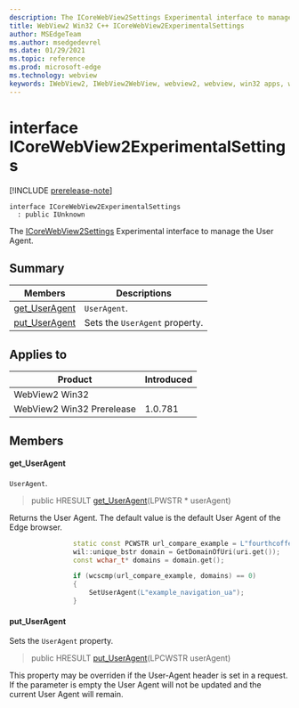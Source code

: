```yaml
---
description: The ICoreWebView2Settings Experimental interface to manage the User Agent.
title: WebView2 Win32 C++ ICoreWebView2ExperimentalSettings
author: MSEdgeTeam
ms.author: msedgedevrel
ms.date: 01/29/2021
ms.topic: reference
ms.prod: microsoft-edge
ms.technology: webview
keywords: IWebView2, IWebView2WebView, webview2, webview, win32 apps, win32, edge, ICoreWebView2, ICoreWebView2Controller, browser control, edge html, ICoreWebView2ExperimentalSettings
---
```


# interface ICoreWebView2ExperimentalSettings

[!INCLUDE [prerelease-note](../includes/prerelease-note.md)]

```
interface ICoreWebView2ExperimentalSettings
  : public IUnknown
```

The [ICoreWebView2Settings](icorewebview2settings.md) Experimental interface to manage the User Agent.

## Summary

 Members                        | Descriptions
--------------------------------|---------------------------------------------
[get_UserAgent](#get_useragent) | `UserAgent`.
[put_UserAgent](#put_useragent) | Sets the `UserAgent` property.

## Applies to

Product                         | Introduced
--------------------------------|---------------------------------------------
WebView2 Win32            |    
WebView2 Win32 Prerelease |    1.0.781

## Members

#### get_UserAgent

`UserAgent`.

> public HRESULT [get_UserAgent](#get_useragent)(LPWSTR * userAgent)

Returns the User Agent. The default value is the default User Agent of the Edge browser. 
```cpp
                static const PCWSTR url_compare_example = L"fourthcoffee.com";
                wil::unique_bstr domain = GetDomainOfUri(uri.get());
                const wchar_t* domains = domain.get();

                if (wcscmp(url_compare_example, domains) == 0)
                {
                    SetUserAgent(L"example_navigation_ua");
                }
```

#### put_UserAgent

Sets the `UserAgent` property.

> public HRESULT [put_UserAgent](#put_useragent)(LPCWSTR userAgent)

This property may be overriden if the User-Agent header is set in a request. If the parameter is empty the User Agent will not be updated and the current User Agent will remain.

